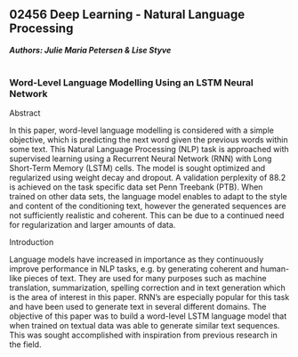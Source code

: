 ## 02456 Deep Learning - Natural Language Processing

***Authors: Julie Maria Petersen & Lise Styve*** <br /> <br />

### Word-Level Language Modelling Using an LSTM Neural Network

Abstract

In this paper, word-level language modelling is considered with a simple objective, which is predicting the next word given the previous words within some text. This Natural Language Processing (NLP) task is approached with supervised learning using a Recurrent Neural Network (RNN) with Long Short-Term Memory (LSTM) cells. The model is sought optimized and regularized using weight decay and dropout. A validation perplexity of 88.2 is achieved on the task specific data set Penn Treebank (PTB). When trained on other data sets, the language model enables to adapt to the style and content of the conditioning text, however the generated sequences are not sufficiently realistic and coherent. This can be due to a continued need for regularization and larger amounts of data.

Introduction

Language models have increased in importance as they continuously improve performance in NLP tasks, e.g. by generating coherent and human-like pieces of text. They are used for many purposes such as machine translation, summarization, spelling correction and in text generation which is the area of interest in this paper. RNN’s are especially popular for this task and have been used to generate text in several different domains.
The objective of this paper was to build a word-level LSTM language model that when trained on textual data was able to generate similar text sequences. This was sought accomplished with inspiration from previous research in the field.
